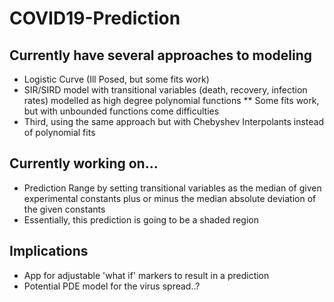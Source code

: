 # COVID19-Prediction
## Currently have several approaches to modeling
* Logistic Curve (Ill Posed, but some fits work)
* SIR/SIRD model with transitional variables (death, recovery, infection rates) modelled as high degree polynomial functions
 ** Some fits work, but with unbounded functions come difficulties
* Third, using the same approach but with Chebyshev Interpolants instead of polynomial fits
  
## Currently working on...
* Prediction Range by setting transitional variables as the median of given experimental constants plus or minus the median absolute deviation of the given constants
 * Essentially, this prediction is going to be a shaded region
  
## Implications
* App for adjustable 'what if' markers to result in a prediction
* Potential PDE model for the virus spread..?
